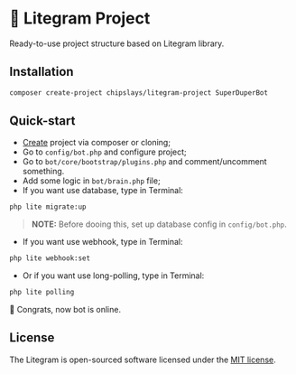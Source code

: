 # 📁 Litegram Project

Ready-to-use project structure based on Litegram library.

## Installation

```bash
composer create-project chipslays/litegram-project SuperDuperBot
```

## Quick-start

- [Create](#installation) project via composer or cloning;
- Go to `config/bot.php` and configure project;
- Go to `bot/core/bootstrap/plugins.php` and comment/uncomment something.
- Add some logic in `bot/brain.php` file;
- If you want use database, type in Terminal:
```bash
php lite migrate:up
```
> **NOTE:** Before dooing this, set up database config in `config/bot.php`.
- If you want use webhook, type in Terminal:
```bash
php lite webhook:set
```
- Or if you want use long-polling, type in Terminal:
```bash
php lite polling
```

🎉 Congrats, now bot is online.

## License

The Litegram is open-sourced software licensed under the [MIT license](https://opensource.org/licenses/MIT).

